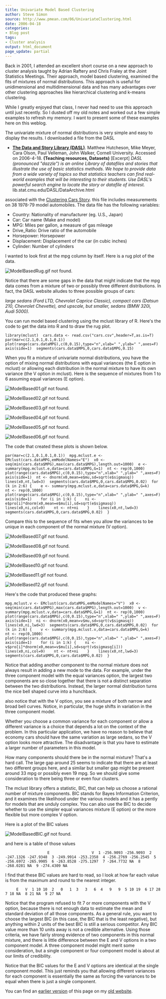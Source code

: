 ```yaml
---
title: Univariate Model Based Clustering
author: Steve Simon
source: http://www.pmean.com/06/UnivariateClustering.html
date: 2006-04-18
categories:
- Blog post
tags:
- Cluster analysis
output: html_document
page_update: partial
---
```


Back in 2001, I attended an excellent short course on a new approach
to cluster analysis taught by Adrian Raftery and Chris Fraley at the
Joint Statistics Meetings. Their approach, model based clustering,
examined the fits of mixtures of normal distributions. This approach
is useful for unidimensional and multidimensional data and has many
advantages over other clustering approaches like hierarchical
clustering and k-means clustering.

While I greatly enjoyed that class, I never had need to use this
approach until just recently. So I dusted off my old notes and worked
out a few simple examples to refresh my memory. I want to present some
of these examples here on this weblog.

The univariate mixture of normal distributions is very simple and easy
to display the results. I downloaded a file from the DASL

-   **[The Data and Story Library
    (DASL)](http://http://lib.stat.cmu.edu/DASL/DataArchive.html)**.
    Matthew Hutcheson, Mike Meyer, Cara Olson, Paul Velleman, John
    Walker, Cornell University. Accessed on 2006-4-18. **(Teaching
    resources, Datasets)** [Excerpt] *DASL (pronounced "dazzle")
    is an online Library of datafiles and stories that illustrate the
    use of basic statistics methods. We hope to provide data from a
    wide variety of topics so that statistics teachers can find
    real-world examples that will be interesting to their students.
    Use DASL's powerful search engine to locate the story or datafile
    of interest.* lib.stat.cmu.edu/DASL/DataArchive.html

associated with the [Clustering Cars
Story](http://lib.stat.cmu.edu/DASL/Stories/ClusteringCars.html). this
file includes measurements on 38 1978-79 model automobiles. The data
file has the following variables:

-   Country: Nationality of manufacturer (eg. U.S., Japan)
-   Car: Car name (Make and model)
-   MPG: Miles per gallon, a measure of gas mileage
-   Drive_Ratio: Drive ratio of the automobile
-   Horsepower: Horsepower
-   Displacement: Displacement of the car (in cubic inches)
-   Cylinder: Number of cylinders

I wanted to look first at the mpg column by itself. Here is a rug plot
of the data.

![ModelBasedRug.gif not found.](http://www.pmean.com/new-images/06/UnivariateClustering01.png)

Notice that there are some gaps in the data that might indicate that
the mpg data comes from a mixture of two or possibly three different
distributions. In fact, the DASL website alludes to three possible
groups of cars:

*large sedans (Ford LTD, Chevrolet Caprice Classic), compact cars
(Datsun 210, Chevrolet Chevette), and upscale, but smaller, sedans
(BMW 320i, Audi 5000).*

You can run model based clustering using the mclust library of R.
Here's the code to get the data into R and to draw the rug plot.

`library(mclust)  cars.data <- read.csv("cars.csv",header=T,as.is=T)  par(mar=c(2.1,0.1,0.1,0.1))  plot(range(cars.dataMPG),c(0,0.15),type="n",xlab=" ",ylab=" ",axes=F)  axis(side=1)  segments(cars.data$MPG,0,cars.data$MPG,0.15)`

When you fit a mixture of univariate normal distributions, you have
the option of mixing normal distributions with equal variances (the E
option in mclust) or allowing each distribution in the normal mixture
to have its own variance (the V option in mclust). Here is the
sequence of mixtures from 1 to 6 assuming equal variances (E option).

![ModelBased01.gif not found.](http://www.pmean.com/new-images/06/UnivariateClustering02.png)

![ModelBased02.gif not found.](http://www.pmean.com/new-images/06/UnivariateClustering03.png)

![ModelBased03.gif not found.](http://www.pmean.com/new-images/06/UnivariateClustering04.png)

![ModelBased04.gif not found.](http://www.pmean.com/new-images/06/UnivariateClustering05.png)

![ModelBased05.gif not found.](http://www.pmean.com/new-images/06/UnivariateClustering06.png)

![ModelBased06.gif not found.](http://www.pmean.com/new-images/06/UnivariateClustering07.png)

The code that created these plots is shown below.

`par(mar=c(2.1,0.1,0.1,0.1))  mpg.mclust.e <- EMclust(cars.dataMPG,emModelNames="E")  x0 <- seq(min(cars.data$MPG),max(cars.data$MPG),length.out=1000)  e <- summary(mpg.mclust.e,data=cars.data$MPG,G=1)  nt <- rep(0,1000)  plot(range(cars.data$MPG),c(0,0.15),type="n",xlab=" ",ylab=" ",axes=F)  axis(side=1)  nt <- dnorm(x0,mean=e$mu,sd=sqrt(e$sigmasq))  lines(x0,nt,lwd=3)  segments(cars.data$MPG,0,cars.data$MPG,0.02)  for (k in 2:6) {    e <- summary(mpg.mclust.e,data=cars.data$MPG,G=k)    nt <- rep(0,1000)    plot(range(cars.data$MPG),c(0,0.15),type="n",xlab=" ",ylab=" ",axes=F)    axis(side=1)    for (i in 1:k) {    ni <- e$pro[i]*dnorm(x0,mean=e$mu[i],sd=sqrt(e$sigmasq))    lines(x0,ni,col=9)    nt <- nt+ni    }    lines(x0,nt,lwd=3)    segments(cars.data$MPG,0,cars.data$MPG,0.02)  }`

Compare this to the sequence of fits when you allow the variances to
be unique in each component of the normal mixture (V option).

![ModelBased07.gif not found.](http://www.pmean.com/new-images/06/UnivariateClustering08.png)

![ModelBased08.gif not found.](http://www.pmean.com/new-images/06/UnivariateClustering09.png)

![ModelBased09.gif not found.](http://www.pmean.com/new-images/06/UnivariateClustering10.png)

![ModelBased10.gif not found.](http://www.pmean.com/new-images/06/UnivariateClustering11.png)

![ModelBased11.gif not found.](http://www.pmean.com/new-images/06/UnivariateClustering12.png)

![ModelBased12.gif not found.](http://www.pmean.com/new-images/06/UnivariateClustering13.png)

Here's the code that produced these graphs:

`mpg.mclust.v <- EMclust(cars.dataMPG,emModelNames="V")  x0 <- seq(min(cars.data$MPG),max(cars.data$MPG),length.out=1000)  v <- summary(mpg.mclust.v,data=cars.data$MPG,G=1)  nt <- rep(0,1000)  plot(range(cars.data$MPG),c(0,0.15),type="n",xlab=" ",ylab=" ",axes=F)  axis(side=1)  ni <- dnorm(x0,mean=v$mu,sd=sqrt(v$sigmasq))  lines(x0,ni,lwd=3)  segments(cars.data$MPG,0,cars.data$MPG,0.02)  for (k in 2:6) {    v <- summary(mpg.mclust.v,data=cars.data$MPG,G=k)    nt <- rep(0,1000)    plot(range(cars.data$MPG),c(0,0.15),type="n",xlab=" ",ylab=" ",axes=F)    axis(side=1)    for (i in 1:k) {    ni <- v$pro[i]*dnorm(x0,mean=v$mu[i],sd=sqrt(v$sigmasq[i]))    lines(x0,ni,col=9)    nt <- nt+ni    }    lines(x0,nt,lwd=3)    segments(cars.data$MPG,0,cars.data$MPG,0.02)  }`

Notice that adding another component to the normal mixture does not
always result in adding a new mode to the data. For example, under the
three component model with the equal variances option, the largest two
components are so close together that there is not a distinct
separation between the two distributions. Instead, the larger normal
distribution turns the nice bell shaped curve into a hunchback.

also notice that with the V option, you see a mixture of both narrow
and broad bell curves. Notice, in particular, the huge shifts in
variation in the three component model.

Whether you choose a common variance for each component or allow a
different variance is a choice that depends a lot on the context of
the problem. In this particular application, we have no reason to
believe that economy cars should have the same variation as large
sedans, so the V option looks more attractive. The disadvantage is
that you have to estimate a larger number of parameters in this model.

How many components should there be in the normal mixture? That's a
hard call. The large gap around 25 seems to indicate that there are at
least two different groups here, and a similar but smaller gap might
be present around 33 mpg or possibly even 19 mpg. So we should give
some consideration to there being three or even four clusters.

The mclust library offers a statistic, BIC, that can help us choose a
rational number of mixture components. BIC stands for Bayes
Information Criterion, and it examines the likelihood under the
various models and it has a pently for models that are unduly complex.
You can also use the BIC to decide whether to use the simpler equal
variances mixture (E option) or the more flexible but more complex V
option.

Here is a plot of the BIC values

![ModelBasedBIC.gif not found.](http://www.pmean.com/new-images/06/UnivariateClustering14.png)

and here is a table of those values

`                   E                   V  1 -256.9093 -256.9093  2 -247.1326 -247.9348  3 -249.9914 -253.2358  4 -256.2769 -256.2545  5 -256.6972 -265.9905  6 -263.8528 -275.1297  7 -264.7732 NA  8 -268.0281 NA  9 -274.4309 NA`

I find that these BIC values are hard to read, so I look at how far
each value is from the maximum and round to the nearest integer.

`     E   V  1 10 10  2   0   1  3   3   6  4   9   9  5 10 19  6 17 28  7 18 NA  8 21 NA  9 27 NA`

Notice that the program refused to fit 7 or more components with the V
option, because there is not enough data to estimate the mean and
standard deviation of all those components. As a general rule, you
want to choose the largest BIC (in this case, the BIC that is the
least negative), but anything within 2 units of the best BIC is still
a serious competitor. Any BIC value more than 10 units away is not a
credible alternative. Using those criteria, we have fairly strong
evidence of two components in this normal mixture, and there is little
difference between the E and V options in a two component model. A
three component model might merit some consideration, but a single
component or four component model is about at our limits of
credibility.

Notice that the BIC values for the E and V options are identical at
the single component model. This just reminds you that allowing
different variances for each component is essentially the same as
forcing the variances to be equal when there is just a single
component.

You can find an [earlier version][sim1] of this page on my [old website][sim2].

[sim1]: http://www.pmean.com/06/UnivariateClustering.html
[sim2]: http://www.pmean.com
